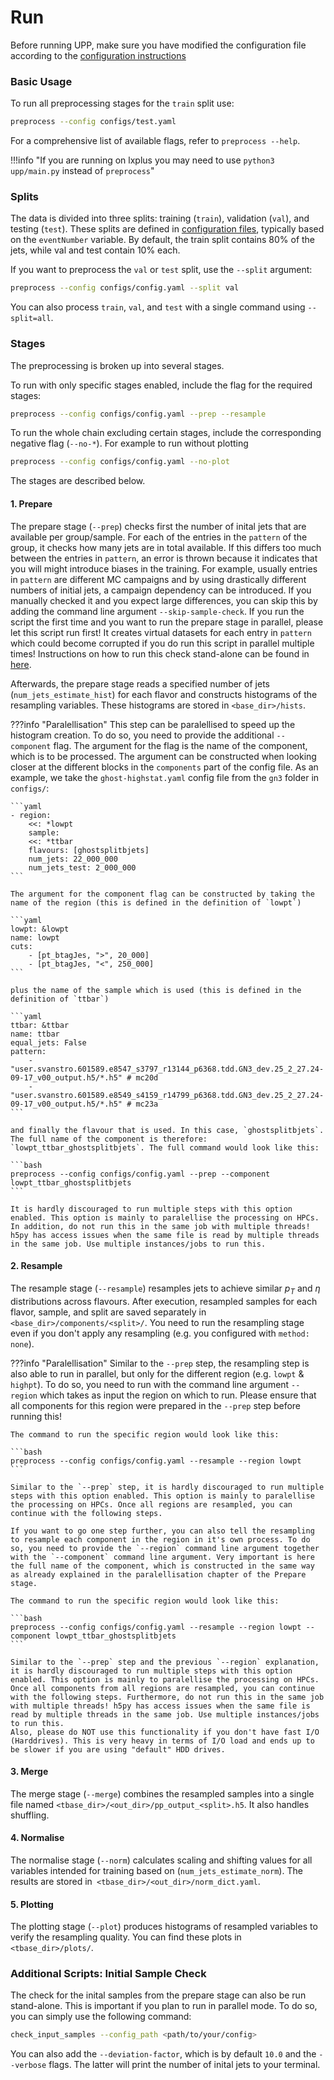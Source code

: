 # Run

Before running UPP, make sure you have modified the configuration file according to the [configuration instructions](configuration.md)


### Basic Usage 

To run all preprocessing stages for the `train` split use:

```bash
preprocess --config configs/test.yaml
```

For a comprehensive list of available flags, refer to `preprocess --help`.

!!!info "If you are running on lxplus you may need to use `python3 upp/main.py` instead of `preprocess`"

### Splits 

The data is divided into three splits: training (`train`), validation (`val`), and testing (`test`).
These splits are defined in [configuration files](configuration.md#global-cuts), typically based on the `eventNumber` variable.
By default, the train split contains 80% of the jets, while val and test contain 10% each.

If you want to preprocess the `val` or `test` split, use the `--split` argument:

```bash
preprocess --config configs/config.yaml --split val
```

You can also process `train`, `val`, and `test` with a single command using `--split=all`.

### Stages 

The preprocessing is broken up into several stages.

To run with only specific stages enabled, include the flag for the required stages:

```bash
preprocess --config configs/config.yaml --prep --resample
```

To run the whole chain excluding certain stages, include the corresponding negative flag (`--no-*`).
For example to run without plotting

```bash
preprocess --config configs/config.yaml --no-plot
```

The stages are described below.

#### 1. Prepare
The prepare stage (`--prep`) checks first the number of inital jets that are available per group/sample. For each of the entries in the `pattern` of the group, it checks how many jets are in total available. If this differs too much between the entries in `pattern`, an error is thrown because it indicates that you will might introduce biases in the training. For example, usually entries in `pattern` are different MC campaigns and by using drastically different numbers of initial jets, a campaign dependency can be introduced. If you manually checked it and you expect large differences, you can skip this by adding the command line argument `--skip-sample-check`. If you run the script the first time and you want to run the prepare stage in parallel, please let this script run first! It creates virtual datasets for each entry in `pattern` which could become corrupted if you do run this script in parallel multiple times! Instructions on how to run this check stand-alone can be found in [here](#additional-scripts-initial-sample-check).

Afterwards, the prepare stage reads a specified number of jets (`num_jets_estimate_hist`) for each flavor and constructs histograms of the resampling variables. These histograms are stored in `<base_dir>/hists`.

???info "Paralellisation"
    This step can be paralellised to speed up the histogram creation. To do so, you need to provide the additional `--component` flag. The argument for the flag is the name of the component, which is to be processed. The argument can be constructed when looking closer at the different blocks in the `components` part of the config file. As an example, we take the `ghost-highstat.yaml` config file from the `gn3` folder in `configs/`:

    ```yaml
    - region:
        <<: *lowpt
        sample:
        <<: *ttbar
        flavours: [ghostsplitbjets]
        num_jets: 22_000_000
        num_jets_test: 2_000_000
    ```

    The argument for the component flag can be constructed by taking the name of the region (this is defined in the definition of `lowpt`)

    ```yaml
    lowpt: &lowpt
    name: lowpt
    cuts:
        - [pt_btagJes, ">", 20_000]
        - [pt_btagJes, "<", 250_000]
    ```

    plus the name of the sample which is used (this is defined in the definition of `ttbar`)

    ```yaml
    ttbar: &ttbar
    name: ttbar
    equal_jets: False
    pattern:
        - "user.svanstro.601589.e8547_s3797_r13144_p6368.tdd.GN3_dev.25_2_27.24-09-17_v00_output.h5/*.h5" # mc20d
        - "user.svanstro.601589.e8549_s4159_r14799_p6368.tdd.GN3_dev.25_2_27.24-09-17_v00_output.h5/*.h5" # mc23a
    ```

    and finally the flavour that is used. In this case, `ghostsplitbjets`. The full name of the component is therefore: `lowpt_ttbar_ghostsplitbjets`. The full command would look like this:

    ```bash
    preprocess --config configs/config.yaml --prep --component lowpt_ttbar_ghostsplitbjets
    ```

    It is hardly discouraged to run multiple steps with this option enabled. This option is mainly to paralellise the processing on HPCs. In addition, do not run this in the same job with multiple threads! h5py has access issues when the same file is read by multiple threads in the same job. Use multiple instances/jobs to run this.

#### 2. Resample 
The resample stage (`--resample`) resamples jets to achieve similar $p_T$ and $\eta$ distributions across flavours.
After execution, resampled samples for each flavor, sample, and split are saved separately in `<base_dir>/components/<split>/`.
You need to run the resampling stage even if you don't apply any resampling (e.g. you configured with `method: none`).

???info "Paralellisation"
    Similar to the `--prep` step, the resampling step is also able to run in parallel, but only for the different region (e.g. `lowpt` & `highpt`). To do so, you need to run with the command line argument `--region` which takes as input the region on which to run. Please ensure that all components for this region were prepared in the `--prep` step before running this!

    The command to run the specific region would look like this:

    ```bash
    preprocess --config configs/config.yaml --resample --region lowpt
    ```

    Similar to the `--prep` step, it is hardly discouraged to run multiple steps with this option enabled. This option is mainly to paralellise the processing on HPCs. Once all regions are resampled, you can continue with the following steps.

    If you want to go one step further, you can also tell the resampling to resample each component in the region in it's own process. To do so, you need to provide the `--region` command line argument together with the `--component` command line argument. Very important is here the full name of the component, which is constructed in the same way as already explained in the paralellisation chapter of the Prepare stage.

    The command to run the specific region would look like this:

    ```bash
    preprocess --config configs/config.yaml --resample --region lowpt --component lowpt_ttbar_ghostsplitbjets
    ```

    Similar to the `--prep` step and the previous `--region` explanation, it is hardly discouraged to run multiple steps with this option enabled. This option is mainly to paralellise the processing on HPCs. Once all components from all regions are resampled, you can continue with the following steps. Furthermore, do not run this in the same job with multiple threads! h5py has access issues when the same file is read by multiple threads in the same job. Use multiple instances/jobs to run this.
    Also, please do NOT use this functionality if you don't have fast I/O (Harddrives). This is very heavy in terms of I/O load and ends up to be slower if you are using "default" HDD drives.

#### 3. Merge 
The merge stage (`--merge`) combines the resampled samples into a single file named `<tbase_dir>/<out_dir>/pp_output_<split>.h5`.
It also handles shuffling.

#### 4. Normalise 
The normalise stage (`--norm`) calculates scaling and shifting values for all variables intended for training based on (`num_jets_estimate_norm`). The results are stored in` <tbase_dir>/<out_dir>/norm_dict.yaml`.

#### 5. Plotting 

The plotting stage (`--plot`) produces histograms of resampled variables to verify the resampling quality.
You can find these plots in `<tbase_dir>/plots/`.

### Additional Scripts: Initial Sample Check

The check for the inital samples from the prepare stage can also be run stand-alone. This is important if you plan to run in parallel mode. To do so, you can simply use the following command:

```bash
check_input_samples --config_path <path/to/your/config>
```

You can also add the `--deviation-factor`, which is by default `10.0` and the `--verbose` flags. The latter will print the number of inital jets to your terminal.

